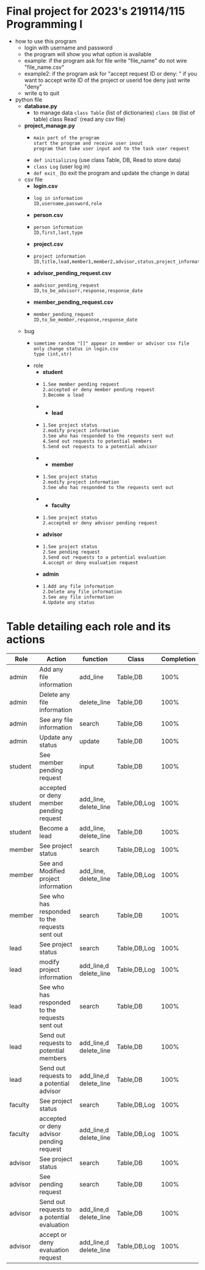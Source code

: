# Final project for 2023's 219114/115 Programming I
* how to use this program
  - login with username and password
  - the program will show you what option is available
  - example: if the  program ask for file write "file_name" do not wire "file_name.csv"
  - example2: if the program ask for "accept request ID or deny: " if you want 
    to accept write ID of the project or userid foe deny just write "deny"
  - write q to quit
* python file 
  - **database.py**
    -    to manage data
          `class Table` (list of dictionaries)
          `class DB` (list of table)
          class Read` (read any csv file)
  - **project_manage.py**
    -     main part of the program
          start the program and receive user inout
          program that take user input and to the task user request
    -    `def initializing` (use class Table, DB, Read to store data)
    -    `class Log` (user log in)
    -    `def exit_` (to exit the program and update the change in data)
  * csv file
    - **login.csv**
    -     log in information
          ID,username,password,role
    - **person.csv**
    -     person information
          ID,first,last,type
    - **project.csv**
    -     project information
          ID,title,lead,member1,member2,advisor,status,project_information
    - **advisor_pending_request.csv**
    -     aadvisor_pending_request
          ID,to_be_advisorr,response,response_date
    - **member_pending_request.csv**
    -     member_pending_request
          ID,to_be_member,response,response_date
  * bug
    -     sometime random "[]" appear in member or advisor csv file
          only change status in login.csv
          type (int,str)
    * role
      - **student**
      -     1.See member pending request
            2.accepted or deny member pending request
            3.Become a lead
      - - **lead**
      -     1.See project status
            2.modify project information
            3.See who has responded to the requests sent out
            4.Send out requests to potential members
            5.Send out requests to a potential advisor
      - - **member**
      -     1.See project status
            2.modify project information
            3.See who has responded to the requests sent out
      - - **faculty**
      -     1.See project status
            2.accepted or deny advisor pending request
      -  **advisor**
      -     1.See project status
            2.See pending request
            3.Send out requests to a potential evaluation 
            4.accept or deny evaluation request
      - **admin**
      -     1.Add any file information
            2.Delete any file information
            3.See any file information
            4.Update any status

# Table detailing each role and its actions

| Role    | Action                                         | function               | Class        | Completion |
|---------|------------------------------------------------|------------------------|--------------|------------|
| admin   | Add any file information                       | add_line               | Table,DB     | 100%       |
| admin   | Delete any file information                    | delete_line            | Table,DB     | 100%       |
| admin   | See any file information                       | search                 | Table,DB     | 100%       |
| admin   | Update any status                              | update                 | Table,DB     | 100%       |
| student | See member pending request                     | input                  | Table,DB     | 100%       |
| student | accepted or deny member pending request        | add_line, delete_line  | Table,DB,Log | 100%       |
| student | Become a lead                                  | add_line, delete_line  | Table,DB     | 100%       |
| member  | See project status                             | search                 | Table,DB,Log | 100%       |
| member  | See and Modified project information           | add_line, delete_line  | Table,DB,Log | 100%       |
| member  | See who has responded to the requests sent out | search                 | Table,DB     | 100%       |
| lead    | See project status                             | search                 | Table,DB,Log | 100%       |
| lead    | modify project information                     | add_line,d delete_line | Table,DB,Log | 100%       |
| lead    | See who has responded to the requests sent out | search                 | Table,DB     | 100%       |
| lead    | Send out requests to potential members         | add_line,d delete_line | Table,DB     | 100%       |
| lead    | Send out requests to a potential advisor       | add_line,d delete_line | Table,DB     | 100%       |
| faculty | See project status                             | search                 | Table,DB,Log | 100%       |
| faculty | accepted or deny advisor pending request       | add_line,d delete_line | Table,DB,Log | 100%       |
| advisor | See project status                             | search                 | Table,DB     | 100%       |
| advisor | See pending request                            | search                 | Table,DB     | 100%       |
| advisor | Send out requests to a potential evaluation    | add_line,d delete_line | Table,DB     | 100%       |
| advisor | accept or deny evaluation request              | add_line,d delete_line | Table,DB,Log | 100%       |
